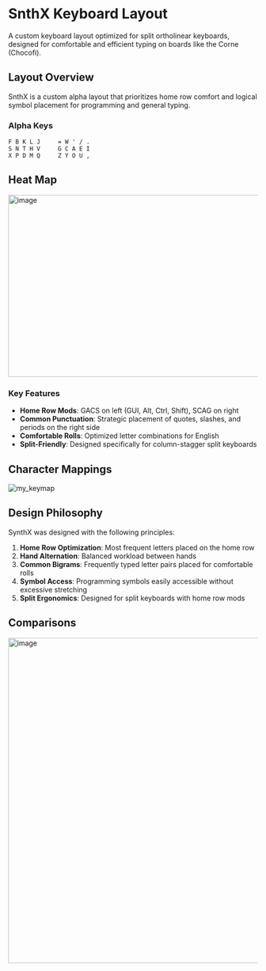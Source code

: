 # SnthX Keyboard Layout
A custom keyboard layout optimized for split ortholinear keyboards, designed for comfortable and efficient typing on boards like the Corne (Chocofi).

## Layout Overview

SnthX is a custom alpha layout that prioritizes home row comfort and logical symbol placement for programming and general typing.

### Alpha Keys

```
F B K L J     = W ' / .
S N T H V     G C A E I
X P D M Q     Z Y O U ,
```
## Heat Map
<img width="950" height="368" alt="image" src="https://github.com/user-attachments/assets/59f55682-0260-40d5-936f-b715b8b6e9d3" />

### Key Features

- **Home Row Mods**: GACS on left (GUI, Alt, Ctrl, Shift), SCAG on right
- **Common Punctuation**: Strategic placement of quotes, slashes, and periods on the right side
- **Comfortable Rolls**: Optimized letter combinations for English
- **Split-Friendly**: Designed specifically for column-stagger split keyboards

## Character Mappings

<img alt="my_keymap" src="https://github.com/user-attachments/assets/8ca3368b-3e5c-4b4a-82a5-bee394172ec7" />

## Design Philosophy

SynthX was designed with the following principles:

1. **Home Row Optimization**: Most frequent letters placed on the home row
2. **Hand Alternation**: Balanced workload between hands
3. **Common Bigrams**: Frequently typed letter pairs placed for comfortable rolls
4. **Symbol Access**: Programming symbols easily accessible without excessive stretching
5. **Split Ergonomics**: Designed for split keyboards with home row mods

## Comparisons
<img width="1195" height="657" alt="image" src="https://github.com/user-attachments/assets/d230c359-98ac-48d8-a3df-aa4e9a3f63e2" />


